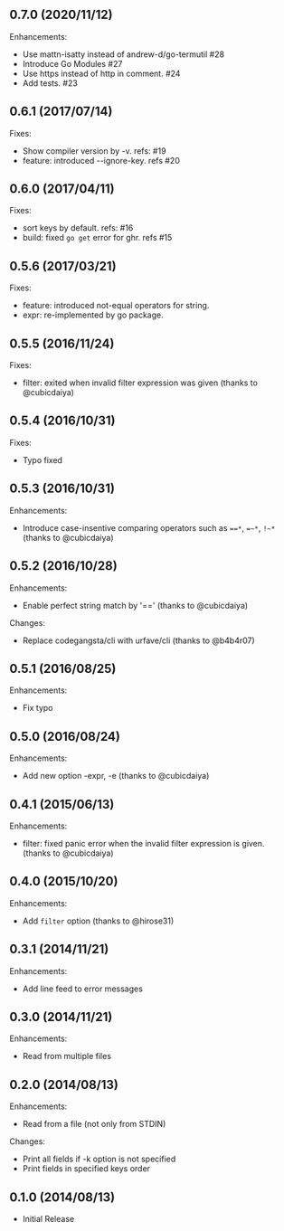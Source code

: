 ## 0.7.0 (2020/11/12)

Enhancements:

* Use mattn-isatty instead of andrew-d/go-termutil #28
* Introduce Go Modules #27
* Use https instead of http in comment. #24
* Add tests. #23

## 0.6.1 (2017/07/14)

Fixes:

* Show compiler version by -v. refs: #19
* feature: introduced --ignore-key. refs #20

## 0.6.0 (2017/04/11)

Fixes:

* sort keys by default. refs: #16
* build: fixed `go get` error for ghr. refs #15

## 0.5.6 (2017/03/21)

Fixes:

* feature: introduced not-equal operators for string.
* expr: re-implemented by go package.

## 0.5.5 (2016/11/24)

Fixes:

* filter: exited when invalid filter expression was given (thanks to @cubicdaiya)

## 0.5.4 (2016/10/31)

Fixes:

* Typo fixed

## 0.5.3 (2016/10/31)

Enhancements:

* Introduce case-insentive comparing operators such as `==*`, `=~*`, `!~*` (thanks to @cubicdaiya)

## 0.5.2 (2016/10/28)

Enhancements:

* Enable perfect string match by '==' (thanks to @cubicdaiya)

Changes:

* Replace codegangsta/cli with urfave/cli (thanks to @b4b4r07)

## 0.5.1 (2016/08/25)

Enhancements:

* Fix typo

## 0.5.0 (2016/08/24)

Enhancements:

* Add new option -expr, -e (thanks to @cubicdaiya)

## 0.4.1 (2015/06/13)

Enhancements:

* filter: fixed panic error when the invalid filter expression is given. (thanks to @cubicdaiya)

## 0.4.0 (2015/10/20)

Enhancements:

* Add `filter` option (thanks to @hirose31)

## 0.3.1 (2014/11/21)

Enhancements:

* Add line feed to error messages

## 0.3.0 (2014/11/21)

Enhancements:

* Read from multiple files

## 0.2.0 (2014/08/13)

Enhancements:

* Read from a file (not only from STDIN)

Changes:

* Print all fields if -k option is not specified
* Print fields in specified keys order

## 0.1.0 (2014/08/13)

* Initial Release

